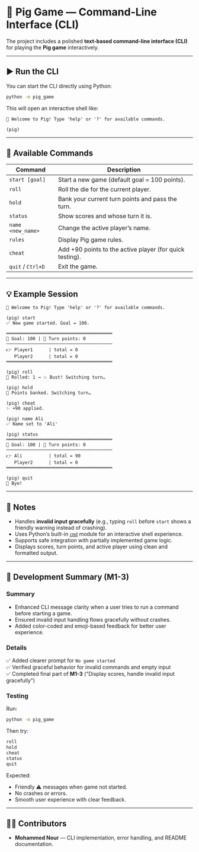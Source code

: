 # 🐷 Pig Game — Command-Line Interface (CLI)

The project includes a polished **text-based command-line interface (CLI)** for playing the **Pig game** interactively.

---

## ▶️ Run the CLI
You can start the CLI directly using Python:

```bash
python -m pig_game
```

This will open an interactive shell like:

```
🐷 Welcome to Pig! Type 'help' or '?' for available commands.

(pig)
```

---

## 🧩 Available Commands

| Command | Description |
|----------|--------------|
| `start [goal]` | Start a new game (default goal = 100 points). |
| `roll` | Roll the die for the current player. |
| `hold` | Bank your current turn points and pass the turn. |
| `status` | Show scores and whose turn it is. |
| `name <new_name>` | Change the active player’s name. |
| `rules` | Display Pig game rules. |
| `cheat` | Add +90 points to the active player (for quick testing). |
| `quit` / `Ctrl+D` | Exit the game. |

---

## 💡 Example Session

```
🐷 Welcome to Pig! Type 'help' or '?' for available commands.

(pig) start
✅ New game started. Goal = 100.

════════════════════════════════════════
🎯 Goal: 100 | 🎲 Turn points: 0
────────────────────────────────────────
👉 Player1      | total = 0
   Player2      | total = 0
════════════════════════════════════════

(pig) roll
🎲 Rolled: 1 → 💥 Bust! Switching turn…

(pig) hold
💾 Points banked. Switching turn…

(pig) cheat
✨ +90 applied.

(pig) name Ali
✅ Name set to 'Ali'

(pig) status
════════════════════════════════════════
🎯 Goal: 100 | 🎲 Turn points: 0
────────────────────────────────────────
👉 Ali          | total = 90
   Player2      | total = 0
════════════════════════════════════════

(pig) quit
👋 Bye!
```

---

## 🧠 Notes
- Handles **invalid input gracefully** (e.g., typing `roll` before `start` shows a friendly warning instead of crashing).  
- Uses Python’s built-in [`cmd`](https://docs.python.org/3/library/cmd.html) module for an interactive shell experience.  
- Supports safe integration with partially implemented game logic.  
- Displays scores, turn points, and active player using clean and formatted output.  

---

## 🧪 Development Summary (M1-3)

### Summary
- Enhanced CLI message clarity when a user tries to run a command before starting a game.  
- Ensured invalid input handling flows gracefully without crashes.  
- Added color-coded and emoji-based feedback for better user experience.

### Details
✅ Added clearer prompt for `No game started`  
✅ Verified graceful behavior for invalid commands and empty input  
✅ Completed final part of **M1-3** ("Display scores, handle invalid input gracefully")

### Testing
Run:
```bash
python -m pig_game
```

Then try:
```bash
roll
hold
cheat
status
quit
```

Expected:
- Friendly ⚠️ messages when game not started.  
- No crashes or errors.  
- Smooth user experience with clear feedback.

---

## 👨‍💻 Contributors
- **Mohammed Nour** — CLI implementation, error handling, and README documentation.
